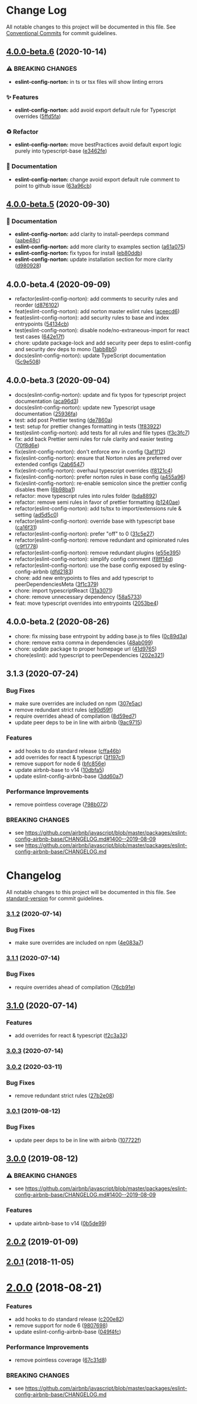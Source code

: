 # Change Log

All notable changes to this project will be documented in this file.
See [Conventional Commits](https://conventionalcommits.org) for commit guidelines.

## [4.0.0-beta.6](https://github.com/wwnorton/style/compare/eslint-config-norton@4.0.0-beta.5...eslint-config-norton@4.0.0-beta.6) (2020-10-14)


### ⚠ BREAKING CHANGES

* **eslint-config-norton:** in ts or tsx files will show linting errors

### ✨ Features

* **eslint-config-norton:** add avoid export default rule for Typescript overrides ([5ffd5fa](https://github.com/wwnorton/style/commit/5ffd5fad53c90ae7c2dad84eb11cb14fcc673e93))


### ♻️ Refactor

* **eslint-config-norton:** move bestPractices avoid default export logic  purely into typescript-base ([e3462fe](https://github.com/wwnorton/style/commit/e3462fe6ba6b2f057ae20a849ecbe5e0072dfeb3))


### 📝 Documentation

* **eslint-config-norton:** change avoid export default rule comment to point to github issue ([63a96cb](https://github.com/wwnorton/style/commit/63a96cb4fd9bc5852584b858c1388f985f1424e6))



## [4.0.0-beta.5](https://github.com/wwnorton/style/compare/eslint-config-norton@4.0.0-beta.4...eslint-config-norton@4.0.0-beta.5) (2020-09-30)


### 📝 Documentation

* **eslint-config-norton:** add clarity to install-peerdeps command ([aabe48c](https://github.com/wwnorton/style/commit/aabe48c0066e10ff34ce2211a7fdf0813b3f7ca1))
* **eslint-config-norton:** add more clarity to examples section ([a61a075](https://github.com/wwnorton/style/commit/a61a075410f8cb3dd8aca41ad8a04689eb5e4106))
* **eslint-config-norton:** fix typos for install ([eb80ddb](https://github.com/wwnorton/style/commit/eb80ddbbe41e616b94d63c051d02ca96f73e1f17))
* **eslint-config-norton:** update installation section for more clarity ([d980928](https://github.com/wwnorton/style/commit/d9809282bd34e50f3b4a0dff38929de01ab9c72c))



## 4.0.0-beta.4 (2020-09-09)

* refactor(eslint-config-norton): add comments to security rules and reorder ([d876102](https://github.com/wwnorton/style/commit/d876102))
* feat(eslint-config-norton): add norton master eslint rules ([aceecd6](https://github.com/wwnorton/style/commit/aceecd6))
* feat(eslint-config-norton): add security rules to base and index entrypoints ([54134cb](https://github.com/wwnorton/style/commit/54134cb))
* test(eslint-config-norton): disable node/no-extraneous-import for react test cases ([642e17f](https://github.com/wwnorton/style/commit/642e17f))
* chore: update package-lock and add security peer deps to eslint-config and security dev deps to mono ([1abb8b5](https://github.com/wwnorton/style/commit/1abb8b5))
* docs(eslint-config-norton): update TypeScript documentation ([5c9e508](https://github.com/wwnorton/style/commit/5c9e508))





## 4.0.0-beta.3 (2020-09-04)

* docs(eslint-config-norton): update and fix typos for typescript project documentation ([aca96d3](https://github.com/wwnorton/style/commit/aca96d3))
* docs(eslint-config-norton): update new Typescript usage documentation ([25936fa](https://github.com/wwnorton/style/commit/25936fa))
* test: add post Prettier testing ([de7860a](https://github.com/wwnorton/style/commit/de7860a))
* test: setup for prettier changes formatting in tests ([1f83922](https://github.com/wwnorton/style/commit/1f83922))
* test(eslint-config-norton): add tests for all rules and file types ([f3c3fc7](https://github.com/wwnorton/style/commit/f3c3fc7))
* fix: add back Prettier semi rules for rule clarity and easier testing ([70f8d6e](https://github.com/wwnorton/style/commit/70f8d6e))
* fix(eslint-config-norton): don't enforce env in config ([3af1f12](https://github.com/wwnorton/style/commit/3af1f12))
* fix(eslint-config-norton): ensure that Norton rules are preferred over extended configs ([2ab6547](https://github.com/wwnorton/style/commit/2ab6547))
* fix(eslint-config-norton): overhaul typescript overrides ([f8121c4](https://github.com/wwnorton/style/commit/f8121c4))
* fix(eslint-config-norton): prefer norton rules in base config ([a455a96](https://github.com/wwnorton/style/commit/a455a96))
* fix(eslint-config-norton): re-enable semicolon since the prettier config disables them ([6b98ba1](https://github.com/wwnorton/style/commit/6b98ba1))
* refactor: move typescript rules into rules folder ([bda8892](https://github.com/wwnorton/style/commit/bda8892))
* refactor: remove semi rules in favor of prettier formatting ([b1240ae](https://github.com/wwnorton/style/commit/b1240ae))
* refactor(eslint-config-norton): add ts/tsx to import/extensions rule & setting ([ad5d5c0](https://github.com/wwnorton/style/commit/ad5d5c0))
* refactor(eslint-config-norton): override base with typescript base ([ca16f31](https://github.com/wwnorton/style/commit/ca16f31))
* refactor(eslint-config-norton): prefer "off" to 0 ([31c5e27](https://github.com/wwnorton/style/commit/31c5e27))
* refactor(eslint-config-norton): remove redundant and opinionated rules ([c9f1778](https://github.com/wwnorton/style/commit/c9f1778))
* refactor(eslint-config-norton): remove redundant plugins ([e55e395](https://github.com/wwnorton/style/commit/e55e395))
* refactor(eslint-config-norton): simplify config comment ([f8ff14d](https://github.com/wwnorton/style/commit/f8ff14d))
* refactor(eslint-config-norton): use the base config exposed by esling-config-airbnb ([dfd2183](https://github.com/wwnorton/style/commit/dfd2183))
* chore: add new entrypoints to files and add typescript to peerDependenciesMeta ([3f1c379](https://github.com/wwnorton/style/commit/3f1c379))
* chore: import typescriptReact ([31a3071](https://github.com/wwnorton/style/commit/31a3071))
* chore: remove unnecessary dependency ([58a5733](https://github.com/wwnorton/style/commit/58a5733))
* feat: move typescript overrides into entrypoints ([2053be4](https://github.com/wwnorton/style/commit/2053be4))





## 4.0.0-beta.2 (2020-08-26)

* chore: fix missing base entrypoint by adding base.js to files ([0c89d3a](https://github.com/wwnorton/style/commit/0c89d3a))
* chore: remove extra comma in dependencies ([48ab099](https://github.com/wwnorton/style/commit/48ab099))
* chore: update package to proper homepage url ([41d9765](https://github.com/wwnorton/style/commit/41d9765))
* chore(eslint): add typescript to peerDependencies ([202e321](https://github.com/wwnorton/style/commit/202e321))





## 3.1.3 (2020-07-24)


### Bug Fixes

* make sure overrides are included on npm ([307e5ac](https://github.com/wwnorton/style/commit/307e5ac3fba119ad2f5f1fab2c9270235bf399b9))
* remove redundant strict rules ([e90d59f](https://github.com/wwnorton/style/commit/e90d59fb10b9d18cc00130c99280079b05d587fd))
* require overrides ahead of compilation ([8d59ed7](https://github.com/wwnorton/style/commit/8d59ed7af9e0ac764776de00745db45d2855273c))
* update peer deps to be in line with airbnb ([9ac9715](https://github.com/wwnorton/style/commit/9ac9715ebb0de9d7ea802a114833214350dc34d0))


### Features

* add hooks to do standard release ([cffa46b](https://github.com/wwnorton/style/commit/cffa46b0543d051dd15c13afce9d65c66cac03be))
* add overrides for react & typescript ([3f197c1](https://github.com/wwnorton/style/commit/3f197c1e3db35735e4c726698e4ccad12f0b4681))
* remove support for node 6 ([bfc856e](https://github.com/wwnorton/style/commit/bfc856e80483fbeff668832730d2c5d5cbf72a65))
* update airbnb-base to v14 ([10dbfa5](https://github.com/wwnorton/style/commit/10dbfa58960c47f72f0554c1d40aea6c548b65be))
* update eslint-config-airbnb-base ([3dd60a7](https://github.com/wwnorton/style/commit/3dd60a7d990d236ec0307e6b75d28a01ce5cfd8b))


### Performance Improvements

* remove pointless coverage ([798b072](https://github.com/wwnorton/style/commit/798b072c7d0d0e453c92d54df99ec16015ee57cb))


### BREAKING CHANGES

* see https://github.com/airbnb/javascript/blob/master/packages/eslint-config-airbnb-base/CHANGELOG.md#1400--2019-08-09
* see
https://github.com/airbnb/javascript/blob/master/packages/eslint-config-airbnb-base/CHANGELOG.md





# Changelog

All notable changes to this project will be documented in this file. See [standard-version](https://github.com/conventional-changelog/standard-version) for commit guidelines.

### [3.1.2](https://gitlab.com/wwnorton/style/eslint-config-norton/compare/v3.1.1...v3.1.2) (2020-07-14)


### Bug Fixes

* make sure overrides are included on npm ([4e083a7](https://gitlab.com/wwnorton/style/eslint-config-norton/commit/4e083a7f7e6efc2da425a2904b4df141e858e2d9))

### [3.1.1](https://gitlab.com/wwnorton/style/eslint-config-norton/compare/v3.1.0...v3.1.1) (2020-07-14)


### Bug Fixes

* require overrides ahead of compilation ([76cb91e](https://gitlab.com/wwnorton/style/eslint-config-norton/commit/76cb91ed38c00588b12aa8e86375981c242f01db))

## [3.1.0](https://gitlab.com/wwnorton/style/eslint-config-norton/compare/v3.0.3...v3.1.0) (2020-07-14)


### Features

* add overrides for react & typescript ([f2c3a32](https://gitlab.com/wwnorton/style/eslint-config-norton/commit/f2c3a32fba7523783a46d0d0516059334b293eeb))

### [3.0.3](https://gitlab.com/wwnorton/style/eslint-config-norton/compare/v3.0.2...v3.0.3) (2020-07-14)

### [3.0.2](https://gitlab.com/wwnorton/style/eslint-config-norton/compare/v3.0.1...v3.0.2) (2020-03-11)


### Bug Fixes

* remove redundant strict rules ([27b2e08](https://gitlab.com/wwnorton/style/eslint-config-norton/commit/27b2e08283751c3d642af5af1f82533d0afb0a6b))

### [3.0.1](https://gitlab.com/wwnorton/style/eslint-config-norton/compare/v3.0.0...v3.0.1) (2019-08-12)


### Bug Fixes

* update peer deps to be in line with airbnb ([107722f](https://gitlab.com/wwnorton/style/eslint-config-norton/commit/107722f))

## [3.0.0](https://gitlab.com/wwnorton/style/eslint-config-norton/compare/v2.0.2...v3.0.0) (2019-08-12)


### ⚠ BREAKING CHANGES

* see https://github.com/airbnb/javascript/blob/master/packages/eslint-config-airbnb-base/CHANGELOG.md#1400--2019-08-09

### Features

* update airbnb-base to v14 ([0b5de99](https://gitlab.com/wwnorton/style/eslint-config-norton/commit/0b5de99))

<a name="2.0.2"></a>
## [2.0.2](https://gitlab.com/wwnorton/style/eslint-config-norton/compare/v2.0.1...v2.0.2) (2019-01-09)



<a name="2.0.1"></a>
## [2.0.1](https://gitlab.com/wwnorton/style/eslint-config-norton/compare/v2.0.0...v2.0.1) (2018-11-05)



<a name="2.0.0"></a>
# [2.0.0](https://gitlab.com/wwnorton/style/eslint-config-norton/compare/v1.2.2...v2.0.0) (2018-08-21)


### Features

* add hooks to do standard release ([c200e82](https://gitlab.com/wwnorton/style/eslint-config-norton/commit/c200e82))
* remove support for node 6 ([9807698](https://gitlab.com/wwnorton/style/eslint-config-norton/commit/9807698))
* update eslint-config-airbnb-base ([049f4fc](https://gitlab.com/wwnorton/style/eslint-config-norton/commit/049f4fc))


### Performance Improvements

* remove pointless coverage ([67c31d8](https://gitlab.com/wwnorton/style/eslint-config-norton/commit/67c31d8))


### BREAKING CHANGES

* see 
https://github.com/airbnb/javascript/blob/master/packages/eslint-config-airbnb-base/CHANGELOG.md
